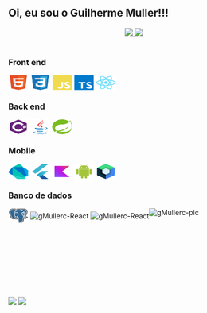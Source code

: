 ## Oi, eu sou o Guilherme Muller!!!

<div align="center">
  <a href="https://github.com/gmullerc">
  <img height="150em" src="https://github-readme-stats.vercel.app/api?username=gmullerc&show_icons=true&theme=dark&include_all_commits=true&count_private=true"/>
  <img height="150em" src="https://github-readme-stats.vercel.app/api/top-langs/?username=gmullerc&layout=compact&langs_count=7&theme=dark"/>
</div>
</div>
<div style="display: inline-block"><br>
  <h3>Front end</h3>
  <img align="center" alt="gMullerc-HTML" height="30" width="40" src="https://raw.githubusercontent.com/devicons/devicon/master/icons/html5/html5-original.svg">
  <img align="center" alt="gMullerc-CSS" height="30" width="40" src="https://raw.githubusercontent.com/devicons/devicon/master/icons/css3/css3-original.svg">
  <img align="center" alt="gMullerc-Js" height="30" width="40" src="https://raw.githubusercontent.com/devicons/devicon/master/icons/javascript/javascript-plain.svg">
  <img align="center" alt="gMullerc-TS" height="30" width="40" src="https://raw.githubusercontent.com/devicons/devicon/master/icons/typescript/typescript-original.svg">
   <img align="center" alt="gMullerc-React" height="30" width="40" src="https://raw.githubusercontent.com/devicons/devicon/master/icons/react/react-original.svg"><br>
  <h3>Back end</h3>
  <img align="center" alt="gMullerc-CSHARP" height="30" width="40" src="https://raw.githubusercontent.com/devicons/devicon/master/icons/csharp/csharp-plain.svg">
 
   <img align="center" alt="gMullerc-React" height="30" width="40" src="https://raw.githubusercontent.com/devicons/devicon/master/icons/java/java-original.svg">
   <img align="center" alt="gMullerc-React" height="30" width="40" src="https://raw.githubusercontent.com/devicons/devicon/master/icons/spring/spring-original.svg">
  <br>
  <h3>Mobile</h3>
  <img align="center" alt="gMullerc-React" height="30" width="40" src="https://raw.githubusercontent.com/devicons/devicon/master/icons/dart/dart-original.svg">
   <img align="center" alt="gMullerc-React" height="30" width="40" src="https://raw.githubusercontent.com/devicons/devicon/master/icons/flutter/flutter-original.svg">
   <img align="center" alt="gMullerc-React" height="30" width="40" src="https://raw.githubusercontent.com/devicons/devicon/master/icons/kotlin/kotlin-original.svg"> 
   <img align="center" alt="gMullerc-React" height="30" width="40" src="https://raw.githubusercontent.com/devicons/devicon/master/icons/android/android-original.svg"> 
 <img align="center" alt="gMullerc-React" height="30" width="40" src="https://raw.githubusercontent.com/devicons/devicon/master/icons/jetpackcompose/jetpackcompose-original.svg"> 
 
   <br>
  <h3>Banco de dados</h3>
  <img align="center" alt="gMullerc-React" height="30" width="40" src="https://raw.githubusercontent.com/devicons/devicon/master/icons/postgresql/postgresql-original.svg">
    <img align="center" alt="gMullerc-React" height="30" width="40" src="https://cdn.jsdelivr.net/gh/devicons/devicon/icons/mysql/mysql-original.svg">
     <img align="center" alt="gMullerc-React" height="30" width="40" src="https://cdn.jsdelivr.net/gh/devicons/devicon/icons/sqlite/sqlite-original.svg">
  
  
   <img align="right" alt="gMullerc-pic" width="180rem" height="150rem" src="https://tm.ibxk.com.br/2021/04/20/20141031772049.jpg">
  
</div>
  
  
  ##
<div> 
  <a href = "mailto:guilherme.mcosta15@gmail.com"><img src="https://img.shields.io/badge/-Gmail-%23333?style=for-the-badge&logo=gmail&logoColor=white" target="_blank"></a>
  <a href="https://www.linkedin.com/in/gmullerc" target="_blank"><img src="https://img.shields.io/badge/-LinkedIn-%230077B5?style=for-the-badge&logo=linkedin&logoColor=white" target="_blank"></a> 
</div>
